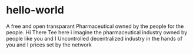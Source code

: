 # hello-world
A free and open transparant Pharmaceutical owned by the people for the people.
Hi There Tee here i imagine the pharmaceutical industry owned by people like you and I
Uncontrolled decentralized industry in the hands of you and I prices set by the network
